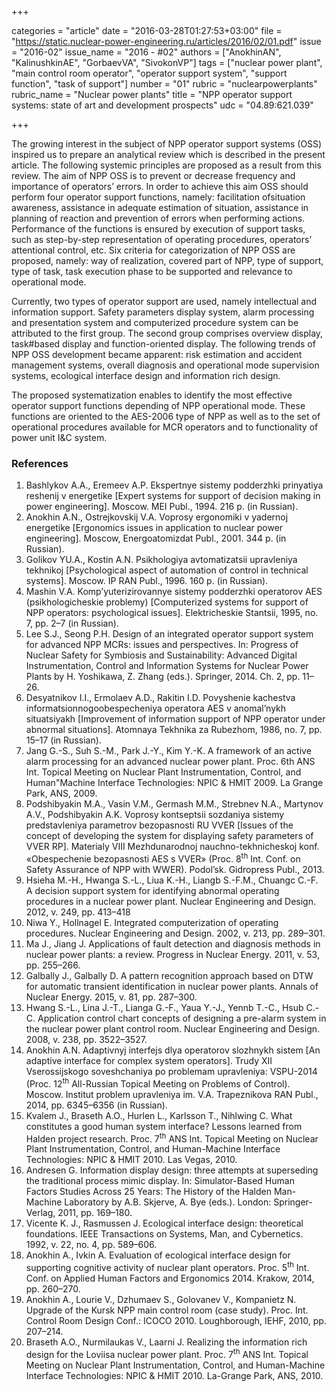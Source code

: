 +++

categories = "article"
date = "2016-03-28T01:27:53+03:00"
file = "https://static.nuclear-power-engineering.ru/articles/2016/02/01.pdf"
issue = "2016-02"
issue_name = "2016 - #02"
authors = ["AnokhinAN", "KalinushkinAE", "GorbaevVA", "SivokonVP"]
tags = ["nuclear power plant", "main control room operator", "operator support system", "support function", "task of support"]
number = "01"
rubric = "nuclearpowerplants"
rubric_name = "Nuclear power plants"
title = "NPP operator support systems: state of art and development prospects"
udc = "04.89:621.039"


+++


The growing interest in the subject of NPP operator support systems (OSS) inspired us to prepare an analytical review which is described in the present article. 
The following systemic principles are proposed as a result from this review. 
The aim of NPP OSS is to prevent or decrease frequency and importance of operators’ errors. 
In order to achieve this aim OSS should perform four operator support functions, namely: facilitation ofsituation awareness, assistance in adequate estimation of situation, assistance in planning of reaction and prevention of errors when performing actions. 
Performance of the functions is ensured by execution of support tasks, such as step-by-step representation of operating procedures, operators’ attentional control, etc. 
Six criteria for categorization of NPP OSS are proposed, namely: way of realization, covered part of NPP, type of support, type of task, task execution phase to be supported and relevance to operational mode.

Currently, two types of operator support are used, namely intellectual and information support. 
Safety parameters display system, alarm processing and presentation system and computerized procedure system can be attributed to the first group. 
The second group comprises overview display, task#based display and function-oriented display. 
The following trends of NPP OSS development became apparent: risk estimation and accident management systems, overall diagnosis and operational mode supervision systems, ecological interface design and information rich design.

The proposed systematization enables to identify the most effective operator support functions depending of NPP operational mode. 
These functions are oriented to the AES-2006 type of NPP as well as to the set of operational procedures available for MCR operators and to functionality of power unit I&C system.

### References

1. Bashlykov A.A., Eremeev A.P. Ekspertnye sistemy podderzhki prinyatiya reshenij v energetike [Expert systems for support of decision making in power engineering]. Moscow. MEI Publ., 1994. 216 p. (in Russian).
2. Anokhin A.N., Ostrejkovskij V.A. Voprosy ergonomiki v yadernoj energetike [Ergonomics issues in application to nuclear power engineering]. Moscow, Energoatomizdat Publ., 2001. 344 p. (in Russian).
3. Golikov YU.A., Kostin A.N. Psikhologiya avtomatizatsii upravleniya tekhnikoj [Psychological aspect of automation of control in technical systems]. Moscow. IP RAN Publ., 1996. 160 p. (in Russian).
4. Mashin V.A. Komp’yuterizirovannye sistemy podderzhki operatorov AES (psikhologicheskie problemy) [Computerized systems for support of NPP operators: psychological issues]. Elektricheskie Stantsii, 1995, no. 7, pp. 2–7 (in Russian).
5.  Lee S.J., Seong P.H. Design of an integrated operator support system for advanced NPP MCRs: issues and perspectives. In: Progress of Nuclear Safety for Symbiosis and Sustainability: Advanced Digital Instrumentation, Control and Information Systems for Nuclear Power Plants by H. Yoshikawa, Z. Zhang (eds.). Springer, 2014. Ch. 2, pp. 11–26.
6. Desyatnikov I.I., Ermolaev A.D., Rakitin I.D. Povyshenie kachestva informatsionnogoobespecheniya operatora AES v anomal’nykh situatsiyakh [Improvement of information support of NPP operator under abnormal situations]. Atomnaya Tekhnika za Rubezhom, 1986, no. 7, pp. 15–17 (in Russian).
7. Jang G.-S., Suh S.-M., Park J.-Y., Kim Y.-K. A framework of an active alarm processing for an advanced nuclear power plant. Proc. 6th ANS Int. Topical Meeting on Nuclear Plant Instrumentation, Control, and Human"Machine Interface Technologies: NPIC & HMIT 2009. La Grange Park, ANS, 2009.
8. Podshibyakin M.A., Vasin V.M., Germash M.M., Strebnev N.A., Martynov A.V., Podshibyakin A.K. Voprosy kontseptsii sozdaniya sistemy predstavleniya parametrov bezopasnosti RU VVER [Issues of the concept of developing the system for displaying safety parameters of VVER RP]. Materialy VIII Mezhdunarodnoj nauchno-tekhnicheskoj konf. «Obespechenie bezopasnosti AES s VVER» (Proc. 8<sup>th</sup> Int. Conf. on Safety Assurance of NPP with WWER). Podol’sk. Gidropress Publ., 2013.
9.  Hsieha M.-H., Hwanga S.-L., Liua K.-H., Liangb S.-F.M., Chuangc C.-F. A decision support system for identifying abnormal operating procedures in a nuclear power plant. Nuclear Engineering and Design. 2012, v. 249, pp. 413–418
10. Niwa Y., Hollnagel E. Integrated computerization of operating procedures. Nuclear Engineering and Design. 2002, v. 213, pp. 289–301.
11. Ma J., Jiang J. Applications of fault detection and diagnosis methods in nuclear power plants: a review. Progress in Nuclear Energy. 2011, v. 53, pp. 255–266.
12. Galbally J., Galbally D. A pattern recognition approach based on DTW for automatic transient identification in nuclear power plants. Annals of Nuclear Energy. 2015, v. 81, pp. 287–300.
13. Hwang S.-L., Lina J.-T., Lianga G.-F., Yaua Y.-J., Yennb T.-C., Hsub C.-C. Application control chart concepts of designing a pre-alarm system in the nuclear power plant control room. Nuclear Engineering and Design. 2008, v. 238, pp. 3522–3527.
14. Anokhin A.N. Adaptivnyj interfejs dlya operatorov slozhnykh sistem [An adaptive interface for complex system operators]. Trudy XII Vserossijskogo soveshchaniya po problemam upravleniya: VSPU-2014 (Proc. 12<sup>th</sup> All-Russian Topical Meeting on Problems of Control). Moscow. Institut problem upravleniya im. V.A. Trapeznikova RAN Publ., 2014, pp. 6345–6356 (in Russian).
15.  Kvalem J., Braseth A.O., Hurlen L., Karlsson T., Nihlwing C. What constitutes a good human system interface? Lessons learned from Halden project research. Proc. 7<sup>th</sup> ANS Int. Topical Meeting on Nuclear Plant Instrumentation, Control, and Human-Machine Interface Technologies: NPIC & HMIT 2010. Las Vegas, 2010.
16.  Andresen G. Information display design: three attempts at superseding the traditional process mimic display. In: Simulator-Based Human Factors Studies Across 25 Years: The History of the Halden Man-Machine Laboratory by A.B. Skjerve, A. Bye (eds.). London: Springer-Verlag, 2011, pp. 169–180.
17. Vicente K. J., Rasmussen J. Ecological interface design: theoretical foundations. IEEE Transactions on Systems, Man, and Cybernetics. 1992, v. 22, no. 4, pp. 589–606.
18. Anokhin A., Ivkin A. Evaluation of ecological interface design for supporting cognitive activity of nuclear plant operators. Proc. 5<sup>th</sup> Int. Conf. on Applied Human Factors and Ergonomics 2014. Krakow, 2014, pp. 260–270.
19. Anokhin A., Lourie V., Dzhumaev S., Golovanev V., Kompanietz N. Upgrade of the Kursk NPP main control room (case study). Proc. Int. Control Room Design Conf.: ICOCO 2010. Loughborough, IEHF, 2010, pp. 207–214.
20. Braseth A.O., Nurmilaukas V., Laarni J. Realizing the information rich design for the Loviisa nuclear power plant. Proc. 7<sup>th</sup> ANS Int. Topical Meeting on Nuclear Plant Instrumentation, Control, and Human-Machine Interface Technologies: NPIC & HMIT 2010. La-Grange Park, ANS, 2010.
